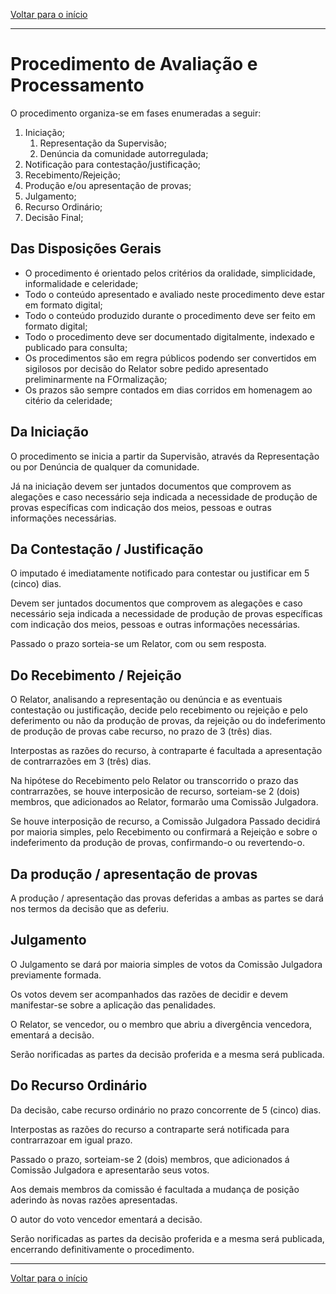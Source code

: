 [Voltar para o início](./index.md "Voltar para o início")

---

# Procedimento de Avaliação e Processamento
O procedimento organiza-se em fases enumeradas a seguir:

1. Iniciação;
	1. Representação da Supervisão;
	2. Denúncia da comunidade autorregulada;
2. Notificação para contestação/justificação;
3. Recebimento/Rejeição;
4. Produção e/ou apresentação de provas;
5. Julgamento;
6. Recurso Ordinário;
7. Decisão Final;

## Das Disposições Gerais
* O procedimento é orientado pelos critérios da oralidade, simplicidade, informalidade e celeridade;
* Todo o conteúdo apresentado e avaliado neste procedimento deve estar em formato digital;
* Todo o conteúdo produzido durante o procedimento deve ser feito em formato digital;
* Todo o procedimento deve ser documentado digitalmente, indexado e publicado para consulta;
* Os procedimentos são em regra públicos podendo ser convertidos em sigilosos por decisão do Relator sobre pedido apresentado preliminarmente na FOrmalização;
* Os prazos são sempre contados em dias corridos em homenagem ao citério da celeridade;

## Da Iniciação
O procedimento se inicia a partir da Supervisão, através da Representação ou por Denúncia de qualquer da comunidade.

Já na iniciação devem ser juntados documentos que comprovem as alegações e caso necessário seja indicada a necessidade de produção de provas específicas com indicação dos meios, pessoas e outras informações necessárias.

## Da Contestação / Justificação
O imputado é imediatamente notificado para contestar ou justificar em 5 (cinco) dias.

Devem ser juntados documentos que comprovem as alegações e caso necessário seja indicada a necessidade de produção de provas específicas com indicação dos meios, pessoas e outras informações necessárias.

Passado o prazo sorteia-se um Relator, com ou sem resposta.

## Do Recebimento / Rejeição

O Relator, analisando a representação ou denúncia e as eventuais contestação ou justificação, decide pelo recebimento ou rejeição e pelo deferimento ou não da produção de provas, da rejeição ou do indeferimento de produção de provas cabe recurso, no prazo de 3 (três) dias.

Interpostas as razões do recurso, à contraparte é facultada a apresentação de contrarrazões em 3 (três) dias.

Na hipótese do Recebimento pelo Relator ou transcorrido o prazo das contrarrazões, se houve interposicão de recurso, sorteiam-se 2 (dois) membros, que adicionados ao Relator, formarão uma Comissão Julgadora.
 
Se houve interposição de recurso, a Comissão Julgadora Passado decidirá por maioria simples, pelo Recebimento ou confirmará a Rejeição e sobre o indeferimento da produção de provas, confirmando-o ou revertendo-o.


## Da produção / apresentação de provas

A produção / apresentação das provas deferidas a ambas as partes se dará nos termos da decisão que as deferiu.

## Julgamento

O Julgamento se dará por maioria simples de votos da Comissão Julgadora previamente formada.

Os votos devem ser acompanhados das razões de decidir e devem manifestar-se sobre a aplicação das penalidades.

O Relator, se vencedor, ou o membro que abriu a divergência vencedora, ementará a decisão.

Serão norificadas as partes da decisão proferida e a mesma será publicada.

## Do Recurso Ordinário
Da decisão, cabe recurso ordinário no prazo concorrente de 5 (cinco) dias.

Interpostas as razões do recurso a contraparte será notificada para contrarrazoar em igual prazo.

Passado o prazo, sorteiam-se 2 (dois) membros, que adicionados á Comissão Julgadora e apresentarão seus votos.

Aos demais membros da comissão é facultada a mudança de posição aderindo às novas razões apresentadas.

O autor do voto vencedor ementará a decisão.

Serão norificadas as partes da decisão proferida e a mesma será publicada, encerrando definitivamente o procedimento.

---

[Voltar para o início](./index.md "Voltar para o início")